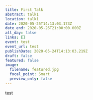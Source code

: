 ```yaml
---
title: First Talk
abstract: talk1
location: talk1
date: 2020-05-25T14:13:03.173Z
date_end: 2020-05-26T21:00:00.000Z
all_day: false
links: []
event: test
event_url: test
publishDate: 2020-05-24T14:13:03.219Z
draft: false
featured: false
image:
  filename: featured.jpg
  focal_point: Smart
  preview_only: false
---
```

test